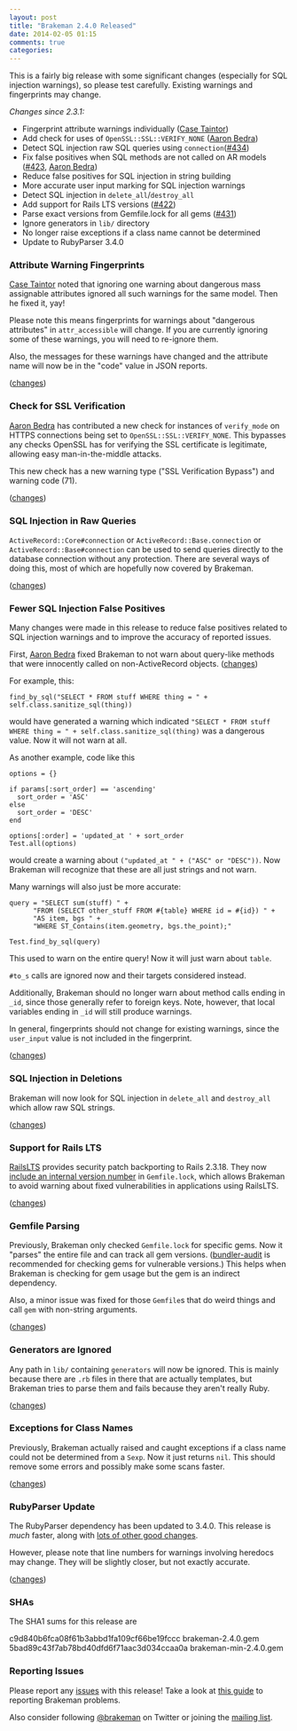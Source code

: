 ```yaml
---
layout: post
title: "Brakeman 2.4.0 Released"
date: 2014-02-05 01:15
comments: true
categories: 
---
```


This is a fairly big release with some significant changes (especially for SQL injection warnings), so please test carefully. Existing warnings and fingerprints may change.

*Changes since 2.3.1:*

 * Fingerprint attribute warnings individually ([Case Taintor](https://github.com/ctaintor))
 * Add check for uses of `OpenSSL::SSL::VERIFY_NONE` ([Aaron Bedra](https://github.com/abedra/))
 * Detect SQL injection raw SQL queries using `connection`([#434](https://github.com/presidentbeef/brakeman/issues/434))
 * Fix false positives when SQL methods are not called on AR models ([#423](https://github.com/presidentbeef/brakeman/issues/423), [Aaron Bedra](https://github.com/abedra/))
 * Reduce false positives for SQL injection in string building
 * More accurate user input marking for SQL injection warnings
 * Detect SQL injection in `delete_all`/`destroy_all`
 * Add support for Rails LTS versions ([#422](https://github.com/presidentbeef/brakeman/issues/422))
 * Parse exact versions from Gemfile.lock for all gems ([#431](https://github.com/presidentbeef/brakeman/issues/431))
 * Ignore generators in `lib/` directory
 * No longer raise exceptions if a class name cannot be determined
 * Update to RubyParser 3.4.0


### Attribute Warning Fingerprints

[Case Taintor](https://github.com/ctaintor) noted that ignoring one warning about dangerous mass assignable attributes ignored all such warnings for the same model. Then he fixed it, yay!

Please note this means fingerprints for warnings about "dangerous attributes" in `attr_accessible` will change. If you are currently ignoring some of these warnings, you will need to re-ignore them.

Also, the messages for these warnings have changed and the attribute name will now be in the "code" value in JSON reports.

([changes](https://github.com/presidentbeef/brakeman/pull/416))

### Check for SSL Verification

[Aaron Bedra](https://github.com/abedra/) has contributed a new check for instances of `verify_mode` on HTTPS connections being set to `OpenSSL::SSL::VERIFY_NONE`. This bypasses any checks OpenSSL has for verifying the SSL certificate is legitimate, allowing easy man-in-the-middle attacks.

This new check has a new warning type ("SSL Verification Bypass") and warning code (71).

([changes](https://github.com/presidentbeef/brakeman/pull/419))

### SQL Injection in Raw Queries

`ActiveRecord::Core#connection` or `ActiveRecord::Base.connection` or `ActiveRecord::Base#connection` can be used to send queries directly to the database connection without any protection. There are several ways of doing this, most of which are hopefully now covered by Brakeman.

([changes](https://github.com/presidentbeef/brakeman/pull/438))

### Fewer SQL Injection False Positives

Many changes were made in this release to reduce false positives related to SQL injection warnings and to improve the accuracy of reported issues.

First, [Aaron Bedra](https://github.com/abedra/) fixed Brakeman to not warn about query-like methods that were innocently called on non-ActiveRecord objects. ([changes](https://github.com/presidentbeef/brakeman/pull/426))

For example, this:

    find_by_sql("SELECT * FROM stuff WHERE thing = " + self.class.sanitize_sql(thing))

would have generated a warning which indicated `"SELECT * FROM stuff WHERE thing = " + self.class.sanitize_sql(thing)` was a dangerous value. Now it will not warn at all.

As another example, code like this

    options = {}

    if params[:sort_order] == 'ascending'
      sort_order = 'ASC'
    else
      sort_order = 'DESC'
    end

    options[:order] = 'updated_at ' + sort_order
    Test.all(options)

would create a warning about `("updated_at " + ("ASC" or "DESC"))`. Now Brakeman will recognize that these are all just strings and not warn.

Many warnings will also just be more accurate:

    query = "SELECT sum(stuff) " +
          "FROM (SELECT other_stuff FROM #{table} WHERE id = #{id}) " +
          "AS item, bgs " +
          "WHERE ST_Contains(item.geometry, bgs.the_point);"

    Test.find_by_sql(query)

This used to warn on the entire query! Now it will just warn about `table`.

`#to_s` calls are ignored now and their targets considered instead.

Additionally, Brakeman should no longer warn about method calls ending in `_id`, since those generally refer to foreign keys. Note, however, that local variables ending in `_id` will still produce warnings.

In general, fingerprints should not change for existing warnings, since the `user_input` value is not included in the fingerprint.

([changes](https://github.com/presidentbeef/brakeman/pull/440))

### SQL Injection in Deletions

Brakeman will now look for SQL injection in `delete_all` and `destroy_all` which allow raw SQL strings.

([changes](https://github.com/presidentbeef/brakeman/pull/438))

### Support for Rails LTS

[RailsLTS](https://railslts.com/) provides security patch backporting to Rails 2.3.18. They now [include an internal version number](http://makandracards.com/railslts/21809-how-to-find-out-your-current-rails-lts-version) in `Gemfile.lock`, which allows Brakeman to avoid warning about fixed vulnerabilities in applications using RailsLTS.

([changes](https://github.com/presidentbeef/brakeman/pull/437))

### Gemfile Parsing

Previously, Brakeman only checked `Gemfile.lock` for specific gems. Now it "parses" the entire file and can track all gem versions. ([bundler-audit](https://github.com/rubysec/bundler-audit) is recommended for checking gems for vulnerable versions.) This helps when Brakeman is checking for gem usage but the gem is an indirect dependency.

Also, a minor issue was fixed for those `Gemfile`s that do weird things and call `gem` with non-string arguments.

([changes](https://github.com/presidentbeef/brakeman/pull/432))

### Generators are Ignored

Any path in `lib/` containing `generators` will now be ignored. This is mainly because there are `.rb` files in there that are actually templates, but Brakeman tries to parse them and fails because they aren't really Ruby.

([changes](https://github.com/presidentbeef/brakeman/pull/427))

### Exceptions for Class Names

Previously, Brakeman actually raised and caught exceptions if a class name could not be determined from a `Sexp`. Now it just returns `nil`. This should remove some errors and possibly make some scans faster.

([changes](https://github.com/presidentbeef/brakeman/pull/417))

### RubyParser Update

The RubyParser dependency has been updated to 3.4.0. This release is *much* faster, along with [lots of other good changes](http://blog.zenspider.com/releases/2014/02/ruby_parser-version-3-4-0-has-been-released.html).

However, please note that line numbers for warnings involving heredocs may change. They will be slightly closer, but not exactly accurate.

([changes](https://github.com/presidentbeef/brakeman/commit/29239377a79bafbaddfa7664e1570d4c1f3982b5))

### SHAs

The SHA1 sums for this release are

c9d840b6fca08f61b3abbd1fa109cf66be19fccc  brakeman-2.4.0.gem
5bad89c43f7ab78bd40dfd6f71aac3d034ccaa0a  brakeman-min-2.4.0.gem

### Reporting Issues

Please report any [issues](https://github.com/presidentbeef/brakeman/issues) with this release! Take a look at [this guide](https://github.com/presidentbeef/brakeman/wiki/How-to-Report-a-Brakeman-Issue) to reporting Brakeman problems.

Also consider following [@brakeman](https://twitter.com/brakeman) on Twitter or joining the [mailing list](http://brakemanscanner.org/contact/). 

